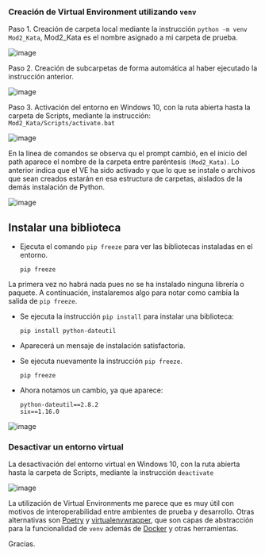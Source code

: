 ### Creación de Virtual Environment utilizando ``venv``

Paso 1. Creación de carpeta local mediante la instrucción ``python -m venv Mod2_Kata``, Mod2_Kata es el nombre asignado a mi carpeta de prueba.

![image](https://github.com/EmmanuelMontes/LaunchX_Katas/blob/main/images/Imagen1.PNG)

Paso 2. Creación de subcarpetas de forma automática al haber ejecutado la instrucción anterior. 

![image](https://github.com/EmmanuelMontes/LaunchX_Katas/blob/main/images/Imagen2.PNG)

Paso 3. Activación del entorno en Windows 10, con la ruta abierta hasta la carpeta de Scripts, mediante la instrucción: ``Mod2_Kata/Scripts/activate.bat``

![image](https://github.com/EmmanuelMontes/LaunchX_Katas/blob/main/images/Imagen3.PNG)

En la línea de comandos se observa qu el prompt cambió, en el inicio del path aparece el nombre de la carpeta entre paréntesis ``(Mod2_Kata)``. 
Lo anterior indica que el VE ha sido activado y que lo que se instale o archivos que sean creados estarán en esa estructura de carpetas, 
aislados de la demás instalación de Python.

![image](https://github.com/EmmanuelMontes/LaunchX_Katas/blob/main/images/Imagen4.PNG)

## Instalar una biblioteca

* Ejecuta el comando ``pip freeze`` para ver las bibliotecas instaladas en el entorno.

    ```
    pip freeze
    ```

La primera vez no habrá nada pues no se ha instalado ninguna librería o paquete.
A continuación, instalaremos algo para notar como cambia la salida de ``pip freeze``.

* Se ejecuta la instrucción ``pip install`` para instalar una biblioteca:
   ```
   pip install python-dateutil
   ```
* Aparecerá un mensaje de instalación satisfactoria.

* Se ejecuta nuevamente la instrucción ```pip freeze```.
    ```
    pip freeze
    ```
* Ahora notamos un cambio, ya que aparece:
    ```
    python-dateutil==2.8.2
    six==1.16.0
    ```
![image](https://github.com/EmmanuelMontes/LaunchX_Katas/blob/main/images/Imagen5.PNG)

### Desactivar un entorno virtual

La desactivación del entorno virtual en Windows 10, con la ruta abierta hasta la carpeta de Scripts, mediante la instrucción ``deactivate``

![image](https://github.com/EmmanuelMontes/LaunchX_Katas/blob/main/images/Imagen6.PNG)

La utilización de Virtual Environments me parece que es muy útil con motivos de interoperabilidad entre ambientes de prueba y desarrollo.
Otras alternativas son [Poetry](https://python-poetry.org/) y [virtualenvwrapper](https://virtualenvwrapper.readthedocs.io/en/latest/), 
que son capas de abstracción para la funcionalidad de ```venv``` además de [Docker](https://www.docker.com/) y otras herramientas.

Gracias.
